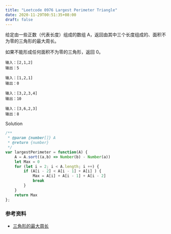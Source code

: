 ```yaml
---
title: "Leetcode 0976 Largest Perimeter Triangle"
date: 2020-11-29T00:51:35+08:00
draft: false
---
```


给定由一些正数（代表长度）组成的数组 A，返回由其中三个长度组成的、面积不为零的三角形的最大周长。

如果不能形成任何面积不为零的三角形，返回 0。

```
输入：[2,1,2]
输出：5

输入：[1,2,1]
输出：0

输入：[3,2,3,4]
输出：10

输入：[3,6,2,3]
输出：8

```

Solution
```js
/**
 * @param {number[]} A
 * @return {number}
 */
var largestPerimeter = function(A) {
    A = A.sort((a,b) => Number(b) - Number(a))
    let Max = 0
    for (let i = 2; i < A.length; i ++) {
        if (A[i - 2] < A[i - 1] + A[i] ) {
            Max = A[i] + A[i - 1] + A[i - 2]
            break
        }
    }
    return Max    
};
```

### 参考资料

- [三角形的最大周长](https://leetcode-cn.com/problems/largest-perimeter-triangle/)